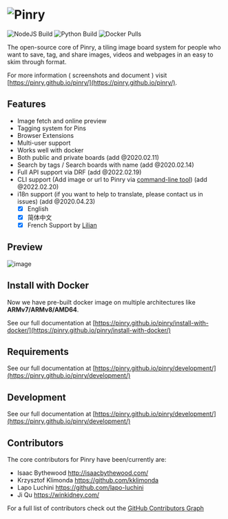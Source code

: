 # ![Pinry](https://raw.github.com/pinry/pinry/master/docs/src/imgs/logo-dark.png)

![NodeJS Build](https://github.com/pinry/pinry/actions/workflows/node.js.yml/badge.svg)
![Python Build](https://github.com/pinry/pinry/actions/workflows/pythonpackage.yml/badge.svg)
![Docker Pulls](https://img.shields.io/docker/pulls/getpinry/pinry)

The open-source core of Pinry, a tiling image board system for people
who want to save, tag, and share images, videos and webpages in an easy
to skim through format.

For more information ( screenshots and document ) visit [https://pinry.github.io/pinry/](https://pinry.github.io/pinry/).


## Features
- Image fetch and online preview
- Tagging system for Pins
- Browser Extensions
- Multi-user support
- Works well with docker
- Both public and private boards (add @2020.02.11)
- Search by tags / Search boards with name (add @2020.02.14)
- Full API support via DRF (add @2022.02.19)
- CLI support (Add image or url to Pinry via [command-line tool](https://github.com/pinry/pinry-cli-py)) (add @2022.02.20)
- i18n support (if you want to help to translate, please contact us in issues) (add @2020.04.23)
  - [x] English
  - [x] 简体中文
  - [x] French Support by [Lilian](https://github.com/LilianBoulard)
  
## Preview
![image](https://user-images.githubusercontent.com/4109722/166976413-38b575f2-a246-4852-ba05-11bca5f9b052.png)


## Install with Docker
Now we have pre-built docker image on multiple architectures like **ARMv7/ARMv8/AMD64**.

See our full documentation at [https://pinry.github.io/pinry/install-with-docker/](https://pinry.github.io/pinry/install-with-docker/)

## Requirements

See our full documentation at [https://pinry.github.io/pinry/development/](https://pinry.github.io/pinry/development/)


## Development

See our full documentation at [https://pinry.github.io/pinry/development/](https://pinry.github.io/pinry/development/)

## Contributors

The core contributors for Pinry have been/currently are:

* Isaac Bythewood <http://isaacbythewood.com/>
* Krzysztof Klimonda <https://github.com/kklimonda>
* Lapo Luchini <https://github.com/lapo-luchini>
* Ji Qu <https://winkidney.com/>

For a full list of contributors check out the [GitHub Contributors Graph](https://github.com/pinry/pinry/graphs/contributors)
